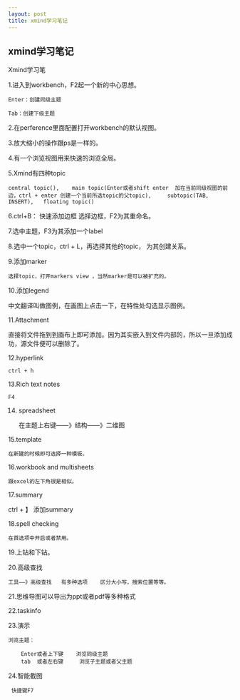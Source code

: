 ```yaml
---
layout: post
title: xmind学习笔记
---
```


## xmind学习笔记

Xmind学习笔

1.进入到workbench，F2起一个新的中心思想。

	Enter：创建同级主题

	Tab：创建下级主题

2.在perference里面配置打开workbench的默认视图。

3.放大缩小的操作跟ps是一样的。

4.有一个浏览视图用来快速的浏览全局。

5.Xmind有四种topic

	central topic(),    main topic(Enter或者shift enter  加在当前同级视图的前边，ctrl + enter 创建一个当前所选topic的父topic),     subtopic(TAB, INSERT),   floating topic()

6.ctrl+B：  快速添加边框   选择边框，F2为其重命名。

7.选中主题，F3为其添加一个label

8.选中一个topic，ctrl + L，再选择其他的topic， 为其创建关系。

9.添加marker

	选择topic，打开markers view ，当然marker是可以被扩充的。

10.添加legend

  中文翻译叫做图例，在画图上点击一下，在特性处勾选显示图例。

11.Attachment

  直接将文件拖到到画布上即可添加。因为其实嵌入到文件内部的，所以一旦添加成功，源文件便可以删除了。

12.hyperlink

	ctrl + h

13.Rich text notes

	F4

14. spreadsheet

	在主题上右键——》结构——》二维图

15.template

	在新建的时候即可选择一种模板。

16.workbook and multisheets

	跟excel的左下角很是相似。

17.summary

ctrl + 】   添加summary

18.spell checking

	在首选项中开启或者禁用。

19.上钻和下钻。

20.高级查找

	工具——》高级查找   有多种选项    区分大小写，搜索位置等等。

21.思维导图可以导出为ppt或者pdf等多种格式

22.taskinfo

23.演示

	浏览主题：

		Enter或者上下键    浏览同级主题
		tab  或者左右键     浏览子主题或者父主题

24.智能截图

     快捷键F7

